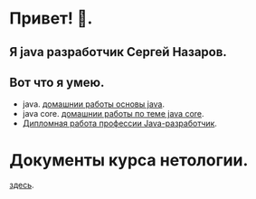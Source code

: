 # Привет! 👋.
## Я java разработчик Сергей Назаров.
## Вот что я умею.
- java. [домашнии работы основы java](https://github.com/Rik137/Rik137/blob/main/HOME_WORKS_JAVA.md).
- java core. [домашнии работы по теме java core](https://github.com/Rik137/Rik137/blob/main/HOME_WORKS_JAVA_CORE.md).
- [Дипломная работа профессии Java-разработчик](). 
#
# Документы курса нетологии.
[здесь](https://drive.google.com/file/d/1yRL0kPC1RSE0u7WEQuZkq6HLo9iopgBa/view?usp=share_link).

